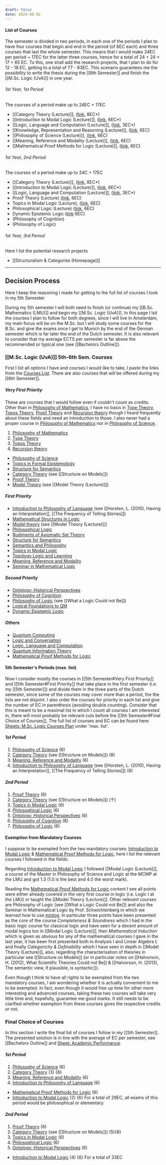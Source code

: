 ```yaml
---
draft: false
date: 2024-08-02
---
```


#### List of Courses
The semester is divided in two periods, in each one of the periods I plan to have four courses that begin and end in the period (of 6EC each) and three courses that last the whole semester. This means that I would make 24EC per period + 17EC for the latter three courses, hence for a total of 24 + 24 + 17 = 65 EC. To this, one shall add the research projects, that I plan to do for 12 - 18 EC, getting to a total of 77 - 83EC. This scenario guarantees me the possibility to write the thesis during the [[6th Semester]] and finish the [[M.Sc. Logic (UvA)]] in one year.
###### 1st Year, 1st Period
The courses of a period make up to 24EC + 17EC
- [[Category Theory (Lecture)]], ([link](https://studiegids.uva.nl/xmlpages/page/2024-2025-en/search-course/course/119637), 8EC*)
- [[Introduction to Modal Logic (Lecture)]], ([link](https://studiegids.uva.nl/xmlpages/page/2024-2025-en/search-course/course/118738), 6EC*)
- [[Logic, Language and Computation (Lecture)]], ([link](), 3EC*)
- [[Knowledge, Representation and Reasoning (Lecture)]], ([link](https://coursecatalogue.uva.nl/xmlpages/page/2024-2025-en/search-course/course/119597), 6EC)
- [[Philosophy of Science (Lecture)]], ([link](https://studiegids.uva.nl/xmlpages/page/2024-2025-en/search-course/course/119209), 6EC)
- [[Meaning, Reference and Modality (Lecture)]], ([link](https://studiegids.uva.nl/xmlpages/page/2024-2025-en/search-course/course/114708), 6EC)
- [[Mathematical Proof Methods for Logic (Lecture)]], ([link](https://studiegids.uva.nl/xmlpages/page/2024-2025-en/search-course/course/119339), 6EC)
###### 1st Year, 2nd Period
The courses of a period make up to 24C + 17EC
- [[Category Theory (Lecture)]], ([link](https://studiegids.uva.nl/xmlpages/page/2024-2025-en/search-course/course/119637), 8EC*)
- [[Introduction to Modal Logic (Lecture)]], ([link](https://studiegids.uva.nl/xmlpages/page/2024-2025-en/search-course/course/118738), 6EC*)
- [[Logic, Language and Computation (Lecture)]], ([link](), 3EC*)
- Proof Theory (Lecture) ([link](https://studiegids.uva.nl/xmlpages/page/2024-2025-en/search-course/course/118880), 6EC)
- Topics in Modal Logic (Lecture), ([link](https://studiegids.uva.nl/xmlpages/page/2024-2025-en/search-course/course/119338), 6EC)
- Philosophical Logic (Lecture) ([link](https://studiegids.uva.nl/xmlpages/page/2024-2025-en/search-course/course/118758), 6EC)
- Dynamic Epistemic Logic ([link]() 6EC)
- (Philosophy of Cognition)
- (Philosophy of Logic)
###### 1st Year, 3rd Period
Here I list the potential research projects
- [[Structuralism & Categories (Homepage)]]
---
## Decision Process
Here I keep the reasoning I made for getting to the full list of courses I took in my 5th Semester

During my 5th semester I will both need to finish (or continue) my [[B.Sc. Mathematics (LMU)]] and begin my [[M.Sc. Logic (UvA)]]. In this page I lsit the courses I plan to follow for both degrees, since I will live in Amsterdam, my main focus will be on the M.Sc. but I will study some courses for the B.Sc. and give the exams once I get to Munich by the end of the German semester which is far later the end of the Dutch semester. It is also relevant to consider that my average ECTS per semester is far above the recommended or typical one (see [[Bachelors Outline]]).
### [[M.Sc. Logic (UvA)]] 5th-6th Sem. Courses
First I list all options I have and courses I would like to take, I paste the links from the [Courses List](https://studiegids.uva.nl/xmlpages/page/2024-2025-en/search-course). There are also courses that will be offered during my [[6th Semester]].
##### Very First Priority
These are courses that I would follow even if couldn't count as credits. Other than in  [Philosophy of Mathematics](https://studiegids.uva.nl/xmlpages/page/2024-2025-en/search-course/course/114778), I have no basis in [Type Theory](https://studiegids.uva.nl/xmlpages/page/2024-2025-en/search-course/course/119655), [Topos Theory](https://studiegids.uva.nl/xmlpages/page/2024-2025-en/search-course/course/119390),  [Proof Theory](https://studiegids.uva.nl/xmlpages/page/2024-2025-en/search-course/course/118880) and [Recursion theory](https://studiegids.uva.nl/xmlpages/page/2024-2025-en/search-course/course/118711) though I heard frequently about these fields and need an introduction to those. I also never had a proper course in [Philosophy of Mathematics](https://studiegids.uva.nl/xmlpages/page/2024-2025-en/search-course/course/114778) nor in [Philosophy of Science](https://studiegids.uva.nl/xmlpages/page/2024-2025-en/search-course/course/119209).
1. [Philosophy of Mathematics](https://studiegids.uva.nl/xmlpages/page/2024-2025-en/search-course/course/114778)
2. [Type Theory](https://studiegids.uva.nl/xmlpages/page/2024-2025-en/search-course/course/119655)
3. [Topos Theory](https://studiegids.uva.nl/xmlpages/page/2024-2025-en/search-course/course/119390)
4. [Recursion theory](https://studiegids.uva.nl/xmlpages/page/2024-2025-en/search-course/course/118711)
- [Philosophy of Science](https://studiegids.uva.nl/xmlpages/page/2024-2025-en/search-course/course/119209)
- [Topics in Formal Epistemology](https://studiegids.uva.nl/xmlpages/page/2024-2025-en/search-course/course/119791)
- [Structure for Semantics](https://studiegids.uva.nl/xmlpages/page/2024-2025-en/search-course/course/114774)
- [Category Theory](https://studiegids.uva.nl/xmlpages/page/2024-2025-en/search-course/course/119637) (see [[Structure on Models]])
- [Proof Theory](https://studiegids.uva.nl/xmlpages/page/2024-2025-en/search-course/course/118880)
- [Model Theory](https://studiegids.uva.nl/xmlpages/page/2024-2025-en/search-course/course/118710) (see [[Model Theory (Lecture)]])
##### First Priority
- [Introduction to Philosophy of Language](https://studiegids.uva.nl/xmlpages/page/2024-2025-en/search-course/course/114730) (see [[Horsten, L. (2010), Having an Interpretation]], [[The Frequency of Telling Stories]])
- [Mathematical Structures in Logic](https://studiegids.uva.nl/xmlpages/page/2024-2025-en/search-course/course/118785)
- [Model theory](https://studiegids.uva.nl/xmlpages/page/2024-2025-en/search-course/course/118710) (see [[Model Theory (Lecture)]])
- [Philosophical Logic](https://studiegids.uva.nl/xmlpages/page/2024-2025-en/search-course/course/118758)
- [Rudiments of Axiomatic Set Theory](https://studiegids.uva.nl/xmlpages/page/2024-2025-en/search-course/course/119766)
- [Structure for Semantics](https://studiegids.uva.nl/xmlpages/page/2024-2025-en/search-course/course/114774)
- [Semantics and Philosophy](https://studiegids.uva.nl/xmlpages/page/2024-2025-en/search-course/course/114836)
- [Topics in Modal Logic](https://studiegids.uva.nl/xmlpages/page/2024-2025-en/search-course/course/119791)
- [Topology Logic and Learning](https://studiegids.uva.nl/xmlpages/page/2024-2025-en/search-course/course/119434)
- [Meaning, Reference and Modality](https://studiegids.uva.nl/xmlpages/page/2024-2025-en/search-course/course/114708)
- [Seminar in Mathematical Logic](https://studiegids.uva.nl/xmlpages/page/2024-2025-en/search-course/course/118745)
##### Second Priority
- [Ontology: Historical Perspectives](https://studiegids.uva.nl/xmlpages/page/2024-2025-en/search-course/course/114814)
- [Philosophy of Cognition](https://studiegids.uva.nl/xmlpages/page/2024-2025-en/search-course/course/114788)
- [Philosophy of Logic](https://studiegids.uva.nl/xmlpages/page/2024-2025-en/search-course/course/115094) (see [[What a Logic Could not Be]])
- [Logical Foundations to QM](https://studiegids.uva.nl/xmlpages/page/2024-2025-en/search-course/course/119790)
- [Dynamic Epistemic Logic](https://studiegids.uva.nl/xmlpages/page/2024-2025-en/search-course)
##### Others
- [Quantum Computing](https://studiegids.uva.nl/xmlpages/page/2024-2025-en/search-course/course/119920)
- [Logic and Conversation](https://studiegids.uva.nl/xmlpages/page/2024-2025-en/search-course/course/119113)
- [Logic, Language and Computation](https://studiegids.uva.nl/xmlpages/page/2024-2025-en/search-course/course/118847)
- [Quantum Information Theory](https://studiegids.uva.nl/xmlpages/page/2024-2025-en/search-course/course/119392)
- [Mathematical Proof Methods for Logic](https://studiegids.uva.nl/xmlpages/page/2024-2025-en/search-course/course/119339)
#### 5th Semester's Periods (max. list)
Now I consider mostly the courses in [[5th Semester#Very First Priority]] and [[5th Semester#First Priority]] that take place in the first semester (i.e. my [[5th Semester]]) and divide them in the three parts of the Dutch semester, since some of the courses may cover more than a period, the the lists are not disjoint. I also order the courses for priority in each list and give the number of EC in parenthesis (avoiding double counting). Consider that this is meant to be a maximal list in which I count all courses I am interested in, there will most probably be relevant cuts before the [[5th Semester#Final Choice of Courses]], The full list of courses and EC can be found here: [Sheets: M.Sc. Logic Courses Plan](https://docs.google.com/spreadsheets/d/1VPLcicHYGIoovdhYGmbx2yeKaj3IHQ_zJul976Iqbfw/edit?usp=sharing) under 'max. list'.
##### 1st Period
1. [Philosophy of Science](https://studiegids.uva.nl/xmlpages/page/2024-2025-en/search-course/course/119209) (6)
2. [Category Theory](https://studiegids.uva.nl/xmlpages/page/2024-2025-en/search-course/course/119637) (see [[Structure on Models]]) (8)
3. [Meaning, Reference and Modality](https://studiegids.uva.nl/xmlpages/page/2024-2025-en/search-course/course/114708) (6)
4. [Introduction to Philosophy of Language](https://studiegids.uva.nl/xmlpages/page/2024-2025-en/search-course/course/114730) (see [[Horsten, L. (2010), Having an Interpretation]], [[The Frequency of Telling Stories]]) (6)
##### 2nd Period
1. [Proof Theory](https://studiegids.uva.nl/xmlpages/page/2024-2025-en/search-course/course/118880) (6)
2. [Category Theory](https://studiegids.uva.nl/xmlpages/page/2024-2025-en/search-course/course/119637) (see [[Structure on Models]]) ($\uparrow$)
3. [Topics in Modal Logic](https://studiegids.uva.nl/xmlpages/page/2024-2025-en/search-course/course/119791) (6)
4. [Philosophical Logic](https://studiegids.uva.nl/xmlpages/page/2024-2025-en/search-course/course/118758) (6)
5. [Ontology: Historical Perspectives](https://studiegids.uva.nl/xmlpages/page/2024-2025-en/search-course/course/114814) (6)
6. [Philosophy of Cognition](https://studiegids.uva.nl/xmlpages/page/2024-2025-en/search-course/course/114788) (6)
7. [Philosophy of Logic](https://studiegids.uva.nl/xmlpages/page/2024-2025-en/search-course/course/115094) (6)
#### Exemption from Mandatory Courses
I suppose to be exempted from the two mandatory courses: [Introduction to Modal Logic](https://studiegids.uva.nl/xmlpages/page/2024-2025-en/search-course/course/118738) & [Mathematical Proof Methods for Logic](https://studiegids.uva.nl/xmlpages/page/2024-2025-en/search-course/course/119339), here I list the relevant courses I followed in the fields:

Regarding [Introduction to Modal Logic](https://studiegids.uva.nl/xmlpages/page/2024-2025-en/search-course#) I followed [[Modal Logic (Lecture)]], a course of the Master in Philosophy of Science and Logic at the MCMP at the LMU and got 1.3 (1.0 is the best and 4.0 the worst mark).

Reading the [Mathematical Proof Methods for Logic](https://studiegids.uva.nl/xmlpages/page/2024-2025-en/search-course/course/119339) content I see all points were either already covered in the very first course in logic (i.e. Logic I at the LMU) or taught the [[Model Theory (Lecture)]]. Other relevant courses are Philosophy of Logic (see [[What a Logic Could not Be]]) and also the Seminar in Mathematical Logic by Prof. Schwichtenberg in which we learned how to use [minlog](https://www.mathematik.uni-muenchen.de/~logik/minlog/). In particular three points have been presented as the core of the course _Completeness & Soundness_ which I had in the basic logic course for classical logic and have seen for a decent amount of modal logics too in [[Modal Logic (Lecture)]]; then _Mathematical Induction_ which is given as obvious for any of the mathematical courses I gave in the last year, it has been first presented both in Analysis I and Linear Algebra I; and finally _Categoricity & Definability_ which I have seen in depth in [[Model Theory (Lecture)]], also, regarding the characterisation of theories in particular see [[Structure on Models]] (or in particular notes on [[Halvorson, H. (2012), What Scientific Theories Could not Be]] & [[Halvorson, H. (2013), The semantic view, if plausible, is syntactic]]).

Even though I think to have all rights to be exempted from the two mandatory courses, I am wondering whether it is actually convenient to me to be exempted. In fact, even though it would free up time for other more interesting and advanced courses, taking these two courses will take very little time and, hopefully, guarantee me good marks. It still needs to be clarified whether exemption from these courses gives the respective credits or not.
### Final Choice of Courses
In this section I write the final list of courses I follow in my [[5th Semester]]. The presented solution is in line with the average of EC per semester, see [[Bachelors Outline]] and [Sheet: Academic Performance](https://docs.google.com/spreadsheets/d/1zl16xKUkKdtIeqCnpCjX7d2LFcM73WJWPsHTkUh2BRc/edit?usp=sharing).
##### 1st Period
1. [Philosophy of Science](https://studiegids.uva.nl/xmlpages/page/2024-2025-en/search-course/course/119209) (6)
2. [Category Theory](https://studiegids.uva.nl/xmlpages/page/2024-2025-en/search-course/course/119637) (3) {8}
3. [Meaning, Reference and Modality](https://studiegids.uva.nl/xmlpages/page/2024-2025-en/search-course/course/114708) (6)
4. [Introduction to Philosophy of Language](https://studiegids.uva.nl/xmlpages/page/2024-2025-en/search-course/course/114730) (6)
- [Mathematical Proof Methods for Logic](https://studiegids.uva.nl/xmlpages/page/2024-2025-en/search-course/course/119339) (6)
- [Introduction to Modal Logic](https://studiegids.uva.nl/xmlpages/page/2024-2025-en/search-course/course/118738) (2) {6}
For a total of 29EC, all exams of this period would be philosophical or elementary.

##### 2nd Period
1. [Proof Theory](https://studiegids.uva.nl/xmlpages/page/2024-2025-en/search-course/course/118880) (6)
2. [Category Theory](https://studiegids.uva.nl/xmlpages/page/2024-2025-en/search-course/course/119637) (see [[Structure on Models]]) (5){8}
3. [Topics in Modal Logic](https://studiegids.uva.nl/xmlpages/page/2024-2025-en/search-course/course/119338) (6)
5. [Philosophical Logic](https://studiegids.uva.nl/xmlpages/page/2024-2025-en/search-course/course/118758) (6)
6. [Ontology: Historical Perspectives](https://studiegids.uva.nl/xmlpages/page/2024-2025-en/search-course/course/114814) (6)
- [Introduction to Modal Logic](https://studiegids.uva.nl/xmlpages/page/2024-2025-en/search-course/course/118738) (4) {6}
For a total of 33EC